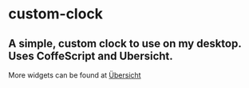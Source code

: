 # custom-clock
 ## A simple, custom clock to use on my desktop. Uses CoffeScript and Ubersicht.

 More widgets can be found at
 [Übersicht](http://tracesof.net/uebersicht)
